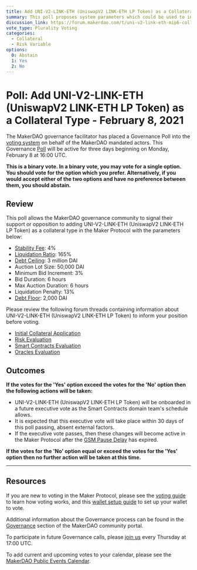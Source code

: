```yaml
---
title: Add UNI-V2-LINK-ETH (UniswapV2 LINK-ETH LP Token) as a Collateral Type - February 8, 2021
summary: This poll proposes system parameters which could be used to initialize UNI-V2-LINK-ETH (UniswapV2 LINK-ETH LP Token) as a new collateral type.
discussion_link: https://forum.makerdao.com/t/uni-v2-link-eth-mip6-collateral-onboarding-application/6190
vote_type: Plurality Voting
categories:
  - Collateral
  - Risk Variable
options:
  0: Abstain
  1: Yes
  2: No
---
```


# Poll: Add UNI-V2-LINK-ETH (UniswapV2 LINK-ETH LP Token) as a Collateral Type - February 8, 2021

The MakerDAO governance facilitator has placed a Governance Poll into the [voting system](https://vote.makerdao.com/polling) on behalf of the MakerDAO mandated actors. This Governance [Poll](https://community-development.makerdao.com/en/learn/governance/on-chain-gov) will be active for three days beginning on Monday, February 8 at 16:00 UTC.

**This is a binary vote. In a binary vote, you may vote for a single option. You should vote for the option which you prefer. Alternatively, if you would accept either of the two options and have no preference between them, you should abstain.**

## Review

This poll allows the MakerDAO governance community to signal their support or opposition to adding UNI-V2-LINK-ETH (UniswapV2 LINK-ETH LP Token) as a collateral type in the Maker Protocol with the parameters below:

- [Stability Fee](https://community-development.makerdao.com/en/learn/governance/param-stability-fee): 4%
- [Liquidation Ratio](https://community-development.makerdao.com/en/learn/governance/param-liquidation-ratio): 165%
- [Debt Ceiling](https://community-development.makerdao.com/en/learn/governance/param-debt-ceiling): 3 million DAI
- Auction Lot Size: 50,000 DAI
- Minimum Bid Increment: 3%
- Bid Duration: 6 hours
- Max Auction Duration: 6 hours
- Liquidation Penalty: 13%
- [Debt Floor](https://community-development.makerdao.com/en/learn/governance/param-debt-floor): 2,000 DAI

Please review the following forum threads containing information about UNI-V2-LINK-ETH (UniswapV2 LINK-ETH LP Token) to inform your position before voting.

- [Initial Collateral Application](https://forum.makerdao.com/t/uni-v2-link-eth-mip6-collateral-onboarding-application/6190)
- [Risk Evaluation](https://forum.makerdao.com/t/uni-v2-link-eth-collateral-onboarding-risk-evaluation/6384)
- [Smart Contracts Evaluation](https://forum.makerdao.com/t/uni-v2-link-eth-erc20-token-smart-contract-technical-assessment/6330)
- [Oracles Evaluation](https://forum.makerdao.com/t/uni-v2-link-eth-collateral-onboarding-oracle-assessment-mip10c3-sp25/6355)

## Outcomes

**If the votes for the 'Yes' option exceed the votes for the 'No' option then the following actions will be taken:**

- UNI-V2-LINK-ETH (UniswapV2 LINK-ETH LP Token) will be onboarded in a future executive vote as the Smart Contracts domain team's schedule allows.
- It is expected that this executive vote will take place within 30 days of this poll passing, absent external factors.
- If the executive vote passes, then these changes will become active in the Maker Protocol after the [GSM Pause Delay](https://community-development.makerdao.com/en/learn/governance/param-gsm-pause-delay) has expired.

**If the votes for the 'No' option equal or exceed the votes for the 'Yes' option then no further action will be taken at this time.**

---

## Resources

If you are new to voting in the Maker Protocol, please see the [voting guide](https://community-development.makerdao.com/en/learn/governance/how-voting-works/) to learn how voting works, and this [wallet setup guide](https://community-development.makerdao.com/en/learn/governance/voting-setup/) to set up your wallet to vote.

Additional information about the Governance process can be found in the [Governance](https://community-development.makerdao.com/en/learn/governance) section of the MakerDAO community portal.

To participate in future Governance calls, please [join us](https://github.com/makerdao/community/tree/master/governance/governance-and-risk-meetings) every Thursday at 17:00 UTC.

To add current and upcoming votes to your calendar, please see the [MakerDAO Public Events Calendar](https://calendar.google.com/calendar/embed?src=makerdao.com_3efhm2ghipksegl009ktniomdk%40group.calendar.google.com&ctz=UTC&mode=week&showCalendars=0&showPrint=0).
